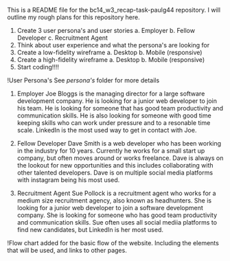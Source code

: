 This is a README file for the bc14_w3_recap-task-paulg44 repository.
I will outline my rough plans for this repository here.

1. Create 3 user persona's and user stories
   a. Employer
   b. Fellow Developer
   c. Recruitment Agent
2. Think about user experience and what the persona's are looking for
3. Create a low-fidelity wireframe
   a. Desktop
   b. Mobile (responsive)
4. Create a high-fidelity wireframe
   a. Desktop
   b. Mobile (responsive)
5. Start coding!!!!

!User Persona's
See _persona's_ folder for more details

1. Employer
   Joe Bloggs is the managing director for a large software development company. He is looking for a junior web developer to join his team. He is looking for someone that has good team productivity and communication skills. He is also looking for someone with good time keeping skills who can work under pressure and to a resonable time scale.
   LinkedIn is the most used way to get in contact with Joe.

2. Fellow Developer
   Dave Smith is a web developer who has been working in the industry for 10 years. Currently he works for a small start up company, but often moves around or works freelance. Dave is always on the lookout for new opportunities and this includes collaborating with other talented developers.
   Dave is on multiple social media platforms with instagram being his most used.

3. Recruitment Agent
   Sue Pollock is a recruitment agent who works for a medium size recruitment agency, also known as headhunters. She is looking for a junior web developer to join a software development company. She is looking for someone who has good team productivity and communication skills.
   Sue often uses all social mediia platforms to find new candidates, but LinkedIn is her most used.

!Flow chart added for the basic flow of the website. Including the elements that will be used, and links to other pages.
